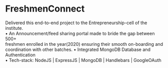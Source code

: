 # FreshmenConnect<r><br>


  
Delivered this end-to-end project to the Entrepreneurship-cell of the institute. <br>
• An Announcement/feed sharing portal made to bride the gap between 500+ <br>
freshmen enrolled in the year(2020) ensuring their smooth on-boarding and coordination with other batches.
• Integrated MongoDB Database and Authentication <br>
• Tech-stack: NodeJS | ExpressJS | MongoDB | Handlebars | GoogleOAuth <br>
